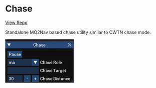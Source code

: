 # Chase

[View Repo](https://gitlab.com/aquietone/luachase)

Standalone MQ2Nav based chase utility similar to CWTN chase mode.

![](../images/chase.png)